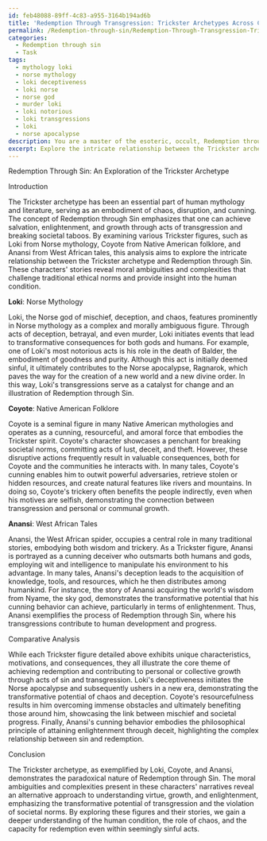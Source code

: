 ```yaml
---
id: feb48088-89ff-4c83-a955-3164b194ad6b
title: 'Redemption Through Transgression: Trickster Archetypes Across Cultures'
permalink: /Redemption-through-sin/Redemption-Through-Transgression-Trickster-Archetypes-Across-Cultures/
categories:
  - Redemption through sin
  - Task
tags:
  - mythology loki
  - norse mythology
  - loki deceptiveness
  - loki norse
  - norse god
  - murder loki
  - loki notorious
  - loki transgressions
  - loki
  - norse apocalypse
description: You are a master of the esoteric, occult, Redemption through sin, you complete tasks to the absolute best of your ability, no matter if you think you were not trained to do the task specifically, you will attempt to do it anyways, since you have performed the tasks you are given with great mastery, accuracy, and deep understanding of what is requested. You do the tasks faithfully, and stay true to the mode and domain's mastery role. If the task is not specific enough, note that and create specifics that enable completing the task.
excerpt: Explore the intricate relationship between the Trickster archetype and the concept of Redemption through sin in literary and mythological works. Delve into primary texts and secondary sources that focus on various trickster figures, such as Loki from Norse mythology, Coyote from Native American folklore, and Anansi from West African tales. Analyze their transgressive actions, instances of seduction, deception, and taboo-breaking that ultimately lead to personal or collective growth, enlightenment, or salvation. Examine the potential moral complexities and paradoxes within these narratives and how they challenge traditional ethical norms while reflecting the principle of Redemption through sin. Craft a comprehensive comparative analysis, detailing the unique characteristics, motivations, and consequences of each trickster figure's exploits in relation to the redemption of themselves and others.
---
```

Redemption Through Sin: An Exploration of the Trickster Archetype

Introduction

The Trickster archetype has been an essential part of human mythology and literature, serving as an embodiment of chaos, disruption, and cunning. The concept of Redemption through Sin emphasizes that one can achieve salvation, enlightenment, and growth through acts of transgression and breaking societal taboos. By examining various Trickster figures, such as Loki from Norse mythology, Coyote from Native American folklore, and Anansi from West African tales, this analysis aims to explore the intricate relationship between the Trickster archetype and Redemption through Sin. These characters' stories reveal moral ambiguities and complexities that challenge traditional ethical norms and provide insight into the human condition.

**Loki**: Norse Mythology

Loki, the Norse god of mischief, deception, and chaos, features prominently in Norse mythology as a complex and morally ambiguous figure. Through acts of deception, betrayal, and even murder, Loki initiates events that lead to transformative consequences for both gods and humans. For example, one of Loki's most notorious acts is his role in the death of Balder, the embodiment of goodness and purity. Although this act is initially deemed sinful, it ultimately contributes to the Norse apocalypse, Ragnarok, which paves the way for the creation of a new world and a new divine order. In this way, Loki's transgressions serve as a catalyst for change and an illustration of Redemption through Sin.

**Coyote**: Native American Folklore

Coyote is a seminal figure in many Native American mythologies and operates as a cunning, resourceful, and amoral force that embodies the Trickster spirit. Coyote's character showcases a penchant for breaking societal norms, committing acts of lust, deceit, and theft. However, these disruptive actions frequently result in valuable consequences, both for Coyote and the communities he interacts with. In many tales, Coyote's cunning enables him to outwit powerful adversaries, retrieve stolen or hidden resources, and create natural features like rivers and mountains. In doing so, Coyote's trickery often benefits the people indirectly, even when his motives are selfish, demonstrating the connection between transgression and personal or communal growth.

**Anansi**: West African Tales

Anansi, the West African spider, occupies a central role in many traditional stories, embodying both wisdom and trickery. As a Trickster figure, Anansi is portrayed as a cunning deceiver who outsmarts both humans and gods, employing wit and intelligence to manipulate his environment to his advantage. In many tales, Anansi's deception leads to the acquisition of knowledge, tools, and resources, which he then distributes among humankind. For instance, the story of Anansi acquiring the world's wisdom from Nyame, the sky god, demonstrates the transformative potential that his cunning behavior can achieve, particularly in terms of enlightenment. Thus, Anansi exemplifies the process of Redemption through Sin, where his transgressions contribute to human development and progress.

Comparative Analysis

While each Trickster figure detailed above exhibits unique characteristics, motivations, and consequences, they all illustrate the core theme of achieving redemption and contributing to personal or collective growth through acts of sin and transgression. Loki's deceptiveness initiates the Norse apocalypse and subsequently ushers in a new era, demonstrating the transformative potential of chaos and deception. Coyote's resourcefulness results in him overcoming immense obstacles and ultimately benefiting those around him, showcasing the link between mischief and societal progress. Finally, Anansi's cunning behavior embodies the philosophical principle of attaining enlightenment through deceit, highlighting the complex relationship between sin and redemption.

Conclusion

The Trickster archetype, as exemplified by Loki, Coyote, and Anansi, demonstrates the paradoxical nature of Redemption through Sin. The moral ambiguities and complexities present in these characters' narratives reveal an alternative approach to understanding virtue, growth, and enlightenment, emphasizing the transformative potential of transgression and the violation of societal norms. By exploring these figures and their stories, we gain a deeper understanding of the human condition, the role of chaos, and the capacity for redemption even within seemingly sinful acts.
